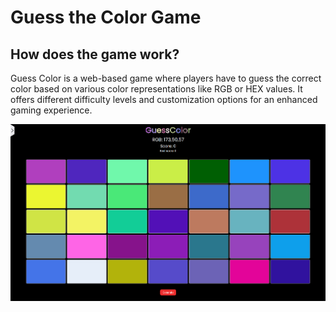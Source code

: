 # Guess the Color Game

## How does the game work?

Guess Color is a web-based game where players have to guess the correct color based on various color representations like RGB or HEX values. It offers different difficulty levels and customization options for an enhanced gaming experience.

![Guess Color Website](src/img/game.png)
